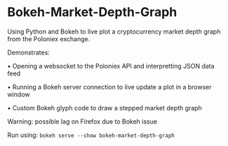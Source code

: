 # Bokeh-Market-Depth-Graph
Using Python and Bokeh to live plot a cryptocurrency market depth graph from the Poloniex exchange.

Demonstrates:

• Opening a websocket to the Poloniex API and interpretting JSON data feed

• Running a Bokeh server connection to live update a plot in a browser window

• Custom Bokeh glyph code to draw a stepped market depth graph

Warning: possible lag on Firefox due to Bokeh issue

Run using:
`bokeh serve --show bokeh-market-depth-graph`
